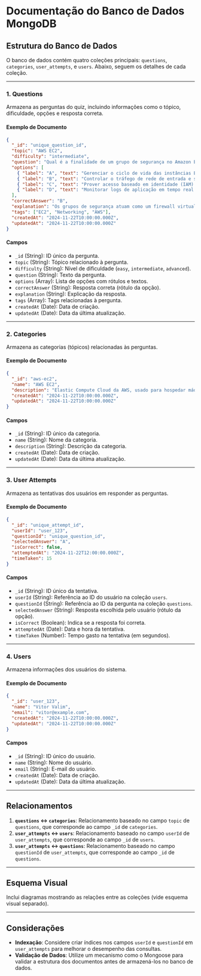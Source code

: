 
# Documentação do Banco de Dados MongoDB

## Estrutura do Banco de Dados

O banco de dados contém quatro coleções principais: `questions`, `categories`, `user_attempts`, e `users`. Abaixo, seguem os detalhes de cada coleção.

---

### 1. **Questions**

Armazena as perguntas do quiz, incluindo informações como o tópico, dificuldade, opções e resposta correta.

#### Exemplo de Documento
```json
{
  "_id": "unique_question_id",
  "topic": "AWS EC2",
  "difficulty": "intermediate",
  "question": "Qual é a finalidade de um grupo de segurança no Amazon EC2?",
  "options": [
    { "label": "A", "text": "Gerenciar o ciclo de vida das instâncias EC2." },
    { "label": "B", "text": "Controlar o tráfego de rede de entrada e saída das instâncias." },
    { "label": "C", "text": "Prover acesso baseado em identidade (IAM)." },
    { "label": "D", "text": "Monitorar logs de aplicação em tempo real." }
  ],
  "correctAnswer": "B",
  "explanation": "Os grupos de segurança atuam como um firewall virtual para controlar o tráfego de rede de entrada e saída das instâncias EC2.",
  "tags": ["EC2", "Networking", "AWS"],
  "createdAt": "2024-11-22T10:00:00.000Z",
  "updatedAt": "2024-11-22T10:00:00.000Z"
}
```

#### Campos
- `_id` (String): ID único da pergunta.
- `topic` (String): Tópico relacionado à pergunta.
- `difficulty` (String): Nível de dificuldade (`easy`, `intermediate`, `advanced`).
- `question` (String): Texto da pergunta.
- `options` (Array): Lista de opções com rótulos e textos.
- `correctAnswer` (String): Resposta correta (rótulo da opção).
- `explanation` (String): Explicação da resposta.
- `tags` (Array): Tags relacionadas à pergunta.
- `createdAt` (Date): Data de criação.
- `updatedAt` (Date): Data da última atualização.

---

### 2. **Categories**

Armazena as categorias (tópicos) relacionadas às perguntas.

#### Exemplo de Documento
```json
{
  "_id": "aws-ec2",
  "name": "AWS EC2",
  "description": "Elastic Compute Cloud da AWS, usado para hospedar máquinas virtuais.",
  "createdAt": "2024-11-22T10:00:00.000Z",
  "updatedAt": "2024-11-22T10:00:00.000Z"
}
```

#### Campos
- `_id` (String): ID único da categoria.
- `name` (String): Nome da categoria.
- `description` (String): Descrição da categoria.
- `createdAt` (Date): Data de criação.
- `updatedAt` (Date): Data da última atualização.

---

### 3. **User Attempts**

Armazena as tentativas dos usuários em responder as perguntas.

#### Exemplo de Documento
```json
{
  "_id": "unique_attempt_id",
  "userId": "user_123",
  "questionId": "unique_question_id",
  "selectedAnswer": "A",
  "isCorrect": false,
  "attemptedAt": "2024-11-22T12:00:00.000Z",
  "timeTaken": 15
}
```

#### Campos
- `_id` (String): ID único da tentativa.
- `userId` (String): Referência ao ID do usuário na coleção `users`.
- `questionId` (String): Referência ao ID da pergunta na coleção `questions`.
- `selectedAnswer` (String): Resposta escolhida pelo usuário (rótulo da opção).
- `isCorrect` (Boolean): Indica se a resposta foi correta.
- `attemptedAt` (Date): Data e hora da tentativa.
- `timeTaken` (Number): Tempo gasto na tentativa (em segundos).

---

### 4. **Users**

Armazena informações dos usuários do sistema.

#### Exemplo de Documento
```json
{
  "_id": "user_123",
  "name": "Vitor Valim",
  "email": "vitor@example.com",
  "createdAt": "2024-11-22T10:00:00.000Z",
  "updatedAt": "2024-11-22T10:00:00.000Z"
}
```

#### Campos
- `_id` (String): ID único do usuário.
- `name` (String): Nome do usuário.
- `email` (String): E-mail do usuário.
- `createdAt` (Date): Data de criação.
- `updatedAt` (Date): Data da última atualização.

---

## Relacionamentos

1. **`questions` ↔ `categories`**: Relacionamento baseado no campo `topic` de `questions`, que corresponde ao campo `_id` de `categories`.
2. **`user_attempts` ↔ `users`**: Relacionamento baseado no campo `userId` de `user_attempts`, que corresponde ao campo `_id` de `users`.
3. **`user_attempts` ↔ `questions`**: Relacionamento baseado no campo `questionId` de `user_attempts`, que corresponde ao campo `_id` de `questions`.

---

## Esquema Visual

Inclui diagramas mostrando as relações entre as coleções (vide esquema visual separado).

---

## Considerações

- **Indexação**: Considere criar índices nos campos `userId` e `questionId` em `user_attempts` para melhorar o desempenho das consultas.
- **Validação de Dados**: Utilize um mecanismo como o Mongoose para validar a estrutura dos documentos antes de armazená-los no banco de dados.
